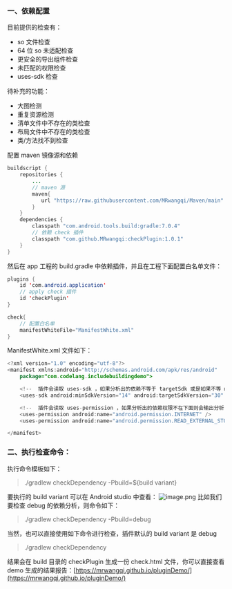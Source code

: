 ### 一、依赖配置

目前提供的检查有：
- so 文件检查
- 64 位 so 未适配检查
- 更安全的导出组件检查
- 未匹配的权限检查
- uses-sdk 检查

待补充的功能：
- 大图检测
- 重复资源检测
- 清单文件中不存在的类检查
- 布局文件中不存在的类检查
- 类/方法找不到检查

配置 maven 镜像源和依赖
```java
buildscript {
    repositories {
        ...
        // maven 源
        maven{
           url "https://raw.githubusercontent.com/MRwangqi/Maven/main"
        }
    }
    dependencies {
        classpath "com.android.tools.build:gradle:7.0.4"
        // 依赖 check 插件
        classpath "com.github.MRwangqi:checkPlugin:1.0.1"
    }
}
```

然后在 app 工程的 build.gradle 中依赖插件，并且在工程下面配置白名单文件：

```java
plugins {
    id 'com.android.application'
    // apply check 插件
    id 'checkPlugin'
}

check{
    // 配置白名单
    manifestWhiteFile="ManifestWhite.xml"
}
```

ManifestWhite.xml 文件如下：

```java
<?xml version="1.0" encoding="utf-8"?>
<manifest xmlns:android="http://schemas.android.com/apk/res/android"
    package="com.codelang.includebuildingdemo">

    <!--  插件会读取 uses-sdk ，如果分析出的依赖不等于 targetSdk 或是如果不等 minSDK 则会输出分析-->
    <uses-sdk android:minSdkVersion="14" android:targetSdkVersion="30" />

    <!--  插件会读取 uses-permission ，如果分析出的依赖权限不在下面则会输出分析-->
    <uses-permission android:name="android.permission.INTERNET" />
    <uses-permission android:name="android.permission.READ_EXTERNAL_STORAGE"/>

</manifest>
```


### 二、执行检查命令：

执行命令模板如下：
> ./gradlew checkDependency -Pbuild=${build variant}

要执行的 build variant 可以在 Android studio 中查看：
![image.png](https://p3-juejin.byteimg.com/tos-cn-i-k3u1fbpfcp/5a6f62c79ade4ae7864c572e852ee9b8~tplv-k3u1fbpfcp-zoom-1.image)
比如我们要检查 debug 的依赖分析，则命令如下：
> ./gradlew checkDependency -Pbuild=debug

当然，也可以直接使用如下命令进行检查，插件默认的 build variant 是 debug
> ./gradlew checkDependency


结果会在 build 目录的 checkPlugin 生成一份 check.html 文件，你可以直接查看 demo 生成的结果报告：[https://mrwangqi.github.io/pluginDemo/](https://mrwangqi.github.io/pluginDemo/)



